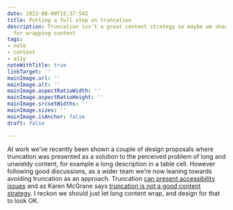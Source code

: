 ```yaml
---
date: 2022-08-09T15:37:54Z
title: Putting a full stop on truncation
description: Truncation isn’t a great content strategy so maybe we should just design
  for wrapping content
tags:
- note
- content
- a11y
noteWithTitle: true
linkTarget: ''
mainImage.url: ''
mainImage.alt: ''
mainImage.aspectRatioWidth: ''
mainImage.aspectRatioHeight: ''
mainImage.srcsetWidths: ''
mainImage.sizes: ''
mainImage.isAnchor: false
draft: false

---
```

At work we’ve recently been shown a couple of design proposals where truncation was presented as a solution to the perceived problem of long and unwieldy content, for example a long description in a table cell. However following good discussions, as a wider team we’re now leaning towards avoiding truncation as an approach. Truncation [can present accessibility issues](https://www.tpgi.com/the-ballad-of-text-overflow/) and as Karen McGrane says [truncation is not a good content strategy](https://freeagent.slack.com/archives/C37K79GCA/p1656058527349639?thread_ts=1656058159.790969&cid=C37K79GCA). I reckon we should just let long content wrap, and design for that to look OK.